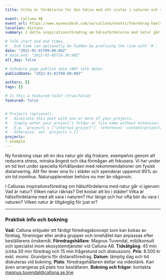 ```yaml
---
title: Vilka är fördelarna för din hälsa med att vistas i naturen och vilken natur räknas?

event: Calluna AB
event_url: https://www.mynewsdesk.com/se/calluna/events/foeredrag-haelsofoerdelar-med-natur-98100
location: distans
summary: I detta inspirationsföredrag om hälsofördelarna med natur går vi igenom: Vad är natur? Vilken natur räknas? Det kostar att bo i städer! Vilka är hälsofördelarna med att vara i naturen? Hur länge och hur ofta bör du vara i naturen? Vilken natur är tillgänglig för just er? 

# Talk start and end times.
#   End time can optionally be hidden by prefixing the line with `#`.
date: "2022-01-01T09:00:00Z"
# date_end: "2022-05-03T16:30:00Z"
all_day: false

# Schedule page publish date (NOT talk date).
publishDate: "2022-01-01T00:00:00Z"

authors: []
tags: []

# Is this a featured talk? (true/false)
featured: false


# Projects (optional).
#   Associate this post with one or more of your projects.
#   Simply enter your project's folder or file name without extension.
#   E.g. `projects = ["internal-project"]` references `content/project/deep-learning/index.md`.
#   Otherwise, set `projects = []`.
projects:
- example
---
```


Ny forskning visar att en dos natur gör dig friskare, exempelvis genom att reducera stress, minska ångest och öka förmågan att fokusera. Vi har under en tid levt under speciella förhållanden med rekommendationer om fysisk distansering. Allt fler lever sina liv i städer och spenderar uppemot 90% av sin tid inomhus. Naturupplevelser behövs nu mer än någonsin. 

I Callunas inspirationsföredrag om hälsofördelarna med natur går vi igenom: Vad är natur? Vilken natur räknas? Det kostar att bo i städer! Vilka är hälsofördelarna med att vara i naturen? Hur länge och hur ofta bör du vara i naturen? Vilken natur är tillgänglig för just er? 

------

### Praktisk info och bokning
**Vad:** Calluna erbjuder ett färdigt föredragskoncept som kan bokas av företag, föreningar eller andra grupper och innehållet kan anpassas efter beställarens önskemål.
**Föredragshållare**: Magnus Tuvendal, miljökonsult och specialist inom ekosystemtjänster vid Calluna AB.
**Tidsåtgång**: 45 min (cirka 30 min föredrag och 15 min frågestund och diskussion).
**Pris**: 8.500 kr exkl. moms. Grundpris för distansföredrag.
**Datum**: lämplig dag och tid diskuteras vid bokning.
**Plats**: föredragshållaren deltar via videolänk. Kan även arrangeras på plats hos beställaren.
**Bokning och frågor**: kontakta magnus.tuvendal@calluna.se.line
